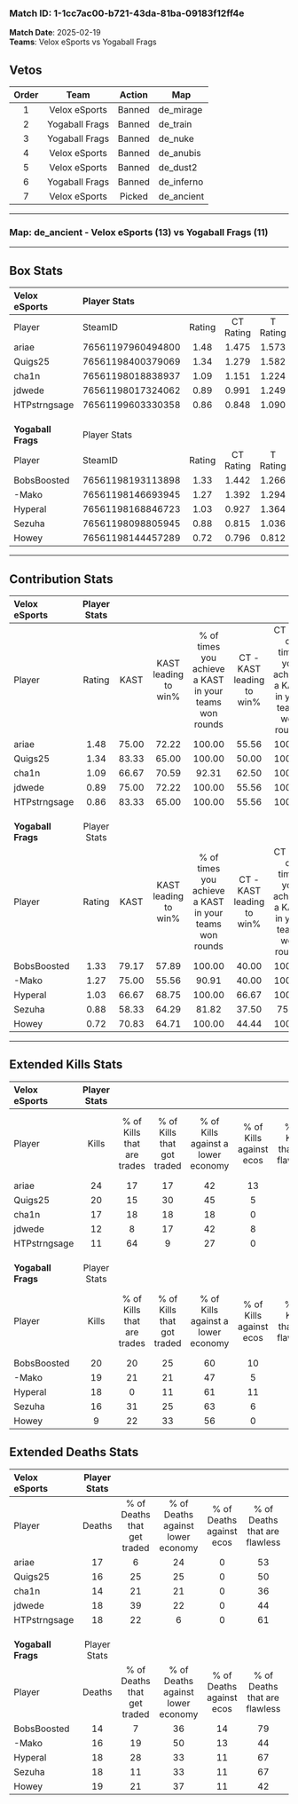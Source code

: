 ### Match ID: 1-1cc7ac00-b721-43da-81ba-09183f12ff4e  
**Match Date**: 2025-02-19  
**Teams**: Velox eSports vs Yogaball Frags  

## Vetos  

| Order | Team | Action | Map |
| :---: | :--: | :----: | --- |
| 1 | Velox eSports | Banned | de_mirage |
| 2 | Yogaball Frags | Banned | de_train |
| 3 | Yogaball Frags | Banned | de_nuke |
| 4 | Velox eSports | Banned | de_anubis |
| 5 | Velox eSports | Banned | de_dust2 |
| 6 | Yogaball Frags | Banned | de_inferno |
| 7 | Velox eSports | Picked | de_ancient |

---  

### **Map**: de_ancient - Velox eSports (13) vs Yogaball Frags (11)  
---  

## Box Stats  

| **Velox eSports**  | Player Stats      |        |           |          |       |       |       |         |        |      |     |
| :- | :- | :-: | :-: | :-: | :-: | :-: | :-: | :-: | :-: | :-: | :-: |
| Player             | SteamID           | Rating | CT Rating | T Rating | KAST  |  ADR  | Kills | Assists | Deaths | K/D  | HS% |
| ariae              | 76561197960494800 |  1.48  |   1.475   |  1.573   | 75.00 | 112.2 |  24   |    7    |   17   | 1.41 | 29  |
| Quigs25            | 76561198400379069 |  1.34  |   1.279   |  1.582   | 83.33 | 86.8  |  20   |    7    |   16   | 1.25 | 45  |
| cha1n              | 76561198018838937 |  1.09  |   1.151   |  1.224   | 66.67 | 71.4  |  17   |    3    |   14   | 1.21 | 70  |
| jdwede             | 76561198017324062 |  0.89  |   0.991   |  1.249   | 75.00 | 68.3  |  12   |    7    |   18   | 0.67 | 41  |
| HTPstrngsage       | 76561199603330358 |  0.86  |   0.848   |  1.090   | 83.33 | 51.6  |  11   |    6    |   18   | 0.61 | 36  |
|                    |                   |        |           |          |       |       |       |         |        |      |     |
|                    |                   |        |           |          |       |       |       |         |        |      |     |
|                    |                   |        |           |          |       |       |       |         |        |      |     |
| **Yogaball Frags** | Player Stats      |        |           |          |       |       |       |         |        |      |     |
| Player             | SteamID           | Rating | CT Rating | T Rating | KAST  |  ADR  | Kills | Assists | Deaths | K/D  | HS% |
| BobsBoosted        | 76561198193113898 |  1.33  |   1.442   |  1.266   | 79.17 | 85.1  |  20   |    2    |   14   | 1.43 | 40  |
| -Mako              | 76561198146693945 |  1.27  |   1.392   |  1.294   | 75.00 | 92.3  |  19   |   10    |   16   | 1.19 | 52  |
| Hyperal            | 76561198168846723 |  1.03  |   0.927   |  1.364   | 66.67 | 69.7  |  18   |    3    |   18   | 1.00 | 44  |
| Sezuha             | 76561198098805945 |  0.88  |   0.815   |  1.036   | 58.33 | 64.3  |  16   |    2    |   18   | 0.89 | 62  |
| Howey              | 76561198144457289 |  0.72  |   0.796   |  0.812   | 70.83 | 61.6  |   9   |    9    |   19   | 0.47 | 66  |
---  

## Contribution Stats  

| **Velox eSports**  | Player Stats |       |                      |                                                        |                           |                                                             |                          |                                                            |
| :- | :-: | :-: | :-: | :-: | :-: | :-: | :-: | :-: |
| Player             |    Rating    | KAST  | KAST leading to win% | % of times you achieve a KAST in your teams won rounds | CT - KAST leading to win% | CT - % of times you achieve a KAST in your teams won rounds | T - KAST leading to win% | T - % of times you achieve a KAST in your teams won rounds |
| ariae              |     1.48     | 75.00 |        72.22         |                         100.00                         |           55.56           |                           100.00                            |          88.89           |                           100.00                           |
| Quigs25            |     1.34     | 83.33 |        65.00         |                         100.00                         |           50.00           |                           100.00                            |          80.00           |                           100.00                           |
| cha1n              |     1.09     | 66.67 |        70.59         |                         92.31                          |           62.50           |                           100.00                            |          77.78           |                           87.50                            |
| jdwede             |     0.89     | 75.00 |        72.22         |                         100.00                         |           55.56           |                           100.00                            |          88.89           |                           100.00                           |
| HTPstrngsage       |     0.86     | 83.33 |        65.00         |                         100.00                         |           55.56           |                           100.00                            |          72.73           |                           100.00                           |
|                    |              |       |                      |                                                        |                           |                                                             |                          |                                                            |
|                    |              |       |                      |                                                        |                           |                                                             |                          |                                                            |
|                    |              |       |                      |                                                        |                           |                                                             |                          |                                                            |
| **Yogaball Frags** | Player Stats |       |                      |                                                        |                           |                                                             |                          |                                                            |
| Player             |    Rating    | KAST  | KAST leading to win% | % of times you achieve a KAST in your teams won rounds | CT - KAST leading to win% | CT - % of times you achieve a KAST in your teams won rounds | T - KAST leading to win% | T - % of times you achieve a KAST in your teams won rounds |
| BobsBoosted        |     1.33     | 79.17 |        57.89         |                         100.00                         |           40.00           |                           100.00                            |          77.78           |                           100.00                           |
| -Mako              |     1.27     | 75.00 |        55.56         |                         90.91                          |           40.00           |                           100.00                            |          75.00           |                           85.71                            |
| Hyperal            |     1.03     | 66.67 |        68.75         |                         100.00                         |           66.67           |                           100.00                            |          70.00           |                           100.00                           |
| Sezuha             |     0.88     | 58.33 |        64.29         |                         81.82                          |           37.50           |                            75.00                            |          100.00          |                           85.71                            |
| Howey              |     0.72     | 70.83 |        64.71         |                         100.00                         |           44.44           |                           100.00                            |          87.50           |                           100.00                           |
---  

## Extended Kills Stats  

| **Velox eSports**  | Player Stats |                            |                            |                                    |                         |                              |                                 |                                       |                    |           |
| :- | :-: | :-: | :-: | :-: | :-: | :-: | :-: | :-: | :-: | :-: |
| Player             |    Kills     | % of Kills that are trades | % of Kills that got traded | % of Kills against a lower economy | % of Kills against ecos | % of Kills that are flawless | % of Kills that are close duels | % of Kills that are assisted by flash | Pistol Round Kills | AWP Kills |
| ariae              |      24      |             17             |             17             |                 42                 |           13            |              58              |                0                |                   0                   |         0          |     0     |
| Quigs25            |      20      |             15             |             30             |                 45                 |            5            |              75              |               10                |                   5                   |         0          |     0     |
| cha1n              |      17      |             18             |             18             |                 18                 |            0            |              59              |                0                |                   0                   |         5          |     0     |
| jdwede             |      12      |             8              |             17             |                 42                 |            8            |              58              |                8                |                   0                   |         1          |     3     |
| HTPstrngsage       |      11      |             64             |             9              |                 27                 |            0            |              45              |                0                |                   0                   |         0          |     0     |
|                    |              |                            |                            |                                    |                         |                              |                                 |                                       |                    |           |
|                    |              |                            |                            |                                    |                         |                              |                                 |                                       |                    |           |
|                    |              |                            |                            |                                    |                         |                              |                                 |                                       |                    |           |
| **Yogaball Frags** | Player Stats |                            |                            |                                    |                         |                              |                                 |                                       |                    |           |
| Player             |    Kills     | % of Kills that are trades | % of Kills that got traded | % of Kills against a lower economy | % of Kills against ecos | % of Kills that are flawless | % of Kills that are close duels | % of Kills that are assisted by flash | Pistol Round Kills | AWP Kills |
| BobsBoosted        |      20      |             20             |             25             |                 60                 |           10            |              35              |               25                |                   5                   |         0          |     0     |
| -Mako              |      19      |             21             |             21             |                 47                 |            5            |              47              |               11                |                   0                   |         3          |     0     |
| Hyperal            |      18      |             0              |             11             |                 61                 |           11            |              67              |                0                |                   6                   |         1          |     7     |
| Sezuha             |      16      |             31             |             25             |                 63                 |            6            |              44              |                0                |                   6                   |         2          |     0     |
| Howey              |      9       |             22             |             33             |                 56                 |            0            |              56              |                0                |                  11                   |         0          |     0     |
## Extended Deaths Stats  

| **Velox eSports**  | Player Stats |                             |                                   |                          |                               |                            |                           |               |
| :- | :-: | :-: | :-: | :-: | :-: | :-: | :-: | :-: |
| Player             |    Deaths    | % of Deaths that get traded | % of Deaths against lower economy | % of Deaths against ecos | % of Deaths that are flawless | % of Deaths that are close | % of Deaths while blinded | Deaths to AWP |
| ariae              |      17      |              6              |                24                 |            0             |              53               |             12             |            12             |       2       |
| Quigs25            |      16      |             25              |                25                 |            0             |              50               |             6              |            13             |       0       |
| cha1n              |      14      |             21              |                21                 |            0             |              36               |             14             |             0             |       0       |
| jdwede             |      18      |             39              |                22                 |            0             |              44               |             11             |             0             |       3       |
| HTPstrngsage       |      18      |             22              |                 6                 |            0             |              61               |             0              |             0             |       2       |
|                    |              |                             |                                   |                          |                               |                            |                           |               |
|                    |              |                             |                                   |                          |                               |                            |                           |               |
|                    |              |                             |                                   |                          |                               |                            |                           |               |
| **Yogaball Frags** | Player Stats |                             |                                   |                          |                               |                            |                           |               |
| Player             |    Deaths    | % of Deaths that get traded | % of Deaths against lower economy | % of Deaths against ecos | % of Deaths that are flawless | % of Deaths that are close | % of Deaths while blinded | Deaths to AWP |
| BobsBoosted        |      14      |              7              |                36                 |            14            |              79               |             0              |             0             |       0       |
| -Mako              |      16      |             19              |                50                 |            13            |              44               |             13             |             6             |       1       |
| Hyperal            |      18      |             28              |                33                 |            11            |              67               |             0              |             0             |       0       |
| Sezuha             |      18      |             11              |                33                 |            11            |              67               |             0              |             0             |       1       |
| Howey              |      19      |             21              |                37                 |            11            |              42               |             5              |             0             |       1       |
